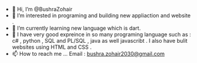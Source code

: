 - 👋 Hi, I’m @BushraZohair
- 👀 I’m interested in programing and building new appliaction and website . 
- 🌱 I’m currently learning new language which is dart.  
- 💞️ I have very good expreince in so many programing language such as : c# , python , SQL and PL/SQL , java as well javascribt .
      I also have bulit websites using HTML and CSS . 
- 📫 How to reach me ... Email : bushra.zohair2030@gmail.com

<!---
BushraZohair/BushraZohair is a ✨ special ✨ repository because its `README.md` (this file) appears on your GitHub profile.
You can click the Preview link to take a look at your changes.
--->

